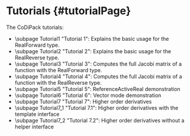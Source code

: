Tutorials {#tutorialPage}
=======

The CoDiPack tutorials:
  - \subpage Tutorial1 "Tutorial 1": Explains the basic usage for the RealForward type.
  - \subpage Tutorial2 "Tutorial 2": Explains the basic usage for the RealReverse type.
  - \subpage Tutorial3 "Tutorial 3": Computes the full Jacobi matrix of a function with the RealForward type.
  - \subpage Tutorial4 "Tutorial 4": Computes the full Jacobi matrix of a function with the RealReverse type.
  - \subpage Tutorial5 "Tutorial 5": ReferenceActiveReal demonstration
  - \subpage Tutorial6 "Tutorial 6": Vector mode demonstration
  - \subpage Tutorial7 "Tutorial 7": Higher order derivatives
   - \subpage Tutorial7_1 "Tutorial 7.1": Higher order derivatives with the template interface
   - \subpage Tutorial7_2 "Tutorial 7.2": Higher order derivatives without a helper interface
